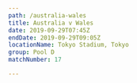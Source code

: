 ```yaml
---
path: /australia-wales
title: Australia v Wales
date: 2019-09-29T07:45Z
endDate: 2019-09-29T09:05Z
locationName: Tokyo Stadium, Tokyo
group: Pool D
matchNumber: 17

---
```

